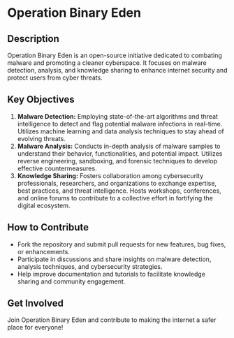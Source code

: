 # Operation Binary Eden

## Description

Operation Binary Eden is an open-source initiative dedicated to combating malware and promoting a cleaner cyberspace. It focuses on malware detection, analysis, and knowledge sharing to enhance internet security and protect users from cyber threats.

## Key Objectives

1. **Malware Detection:** Employing state-of-the-art algorithms and threat intelligence to detect and flag potential malware infections in real-time. Utilizes machine learning and data analysis techniques to stay ahead of evolving threats.
2. **Malware Analysis:** Conducts in-depth analysis of malware samples to understand their behavior, functionalities, and potential impact. Utilizes reverse engineering, sandboxing, and forensic techniques to develop effective countermeasures.
3. **Knowledge Sharing:** Fosters collaboration among cybersecurity professionals, researchers, and organizations to exchange expertise, best practices, and threat intelligence. Hosts workshops, conferences, and online forums to contribute to a collective effort in fortifying the digital ecosystem.

## How to Contribute

- Fork the repository and submit pull requests for new features, bug fixes, or enhancements.
- Participate in discussions and share insights on malware detection, analysis techniques, and cybersecurity strategies.
- Help improve documentation and tutorials to facilitate knowledge sharing and community engagement.

## Get Involved

Join Operation Binary Eden and contribute to making the internet a safer place for everyone!
